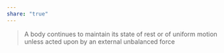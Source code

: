 ```yaml
---
share: "true"
---
```


> A body continues to maintain its state of rest or of uniform motion unless acted upon by an external unbalanced force

